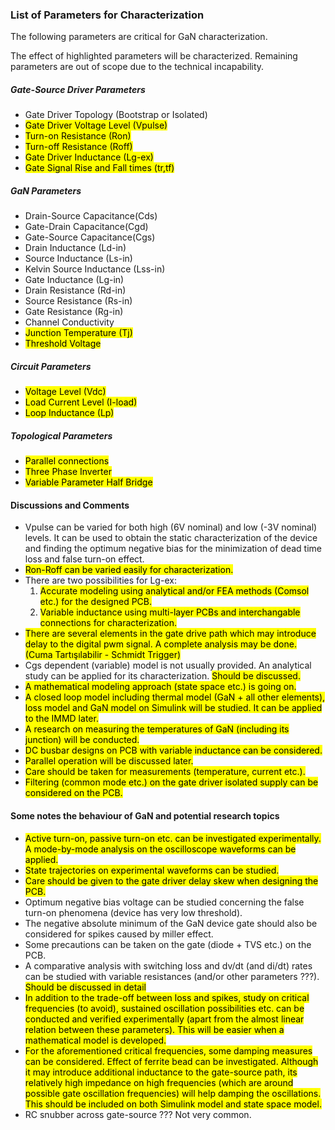 ### List of Parameters for Characterization

The following parameters are critical for GaN characterization. </br>

The effect of highlighted parameters will be characterized. Remaining parameters are out of scope due to the technical incapability.

##### Gate-Source Driver Parameters
* Gate Driver Topology (Bootstrap or Isolated)
* <mark>Gate Driver Voltage Level (Vpulse)</mark>
* <mark>Turn-on Resistance (Ron)<mark>
* <mark>Turn-off Resistance (Roff)
* <mark>Gate Driver Inductance (Lg-ex)
* <mark>Gate Signal Rise and Fall times (tr,tf)

##### GaN Parameters
* Drain-Source Capacitance(Cds)
* Gate-Drain Capacitance(Cgd)
* Gate-Source Capacitance(Cgs)
* Drain Inductance (Ld-in)
* Source Inductance (Ls-in)
* Kelvin Source Inductance (Lss-in)
* Gate Inductance (Lg-in)
* Drain Resistance (Rd-in)
* Source Resistance (Rs-in)
* Gate Resistance (Rg-in)
* Channel Conductivity
* <mark>Junction Temperature (Tj)
* <mark>Threshold Voltage

##### Circuit Parameters
* <mark>Voltage Level (Vdc)
* <mark>Load Current Level (I-load)
* <mark>Loop Inductance (Lp)

##### Topological Parameters
* <mark>Parallel connections
* <mark>Three Phase Inverter
* <mark>Variable Parameter Half Bridge

#### Discussions and Comments
* Vpulse can be varied for both high (6V nominal) and low (-3V nominal) levels. It can be used to obtain the static characterization of the device and finding the optimum negative bias for the minimization of dead time loss and false turn-on effect.
* <mark>Ron-Roff can be varied easily for characterization.
* There are two possibilities for Lg-ex:
  1. <mark>Accurate modeling using analytical and/or FEA methods (Comsol etc.) for the designed PCB.
  2. <mark>Variable inductance using multi-layer PCBs and interchangable connections for characterization.
* <mark>There are several elements in the gate drive path which may introduce delay to the digital pwm signal. A complete analysis may be done. (Cuma Tartışılabilir - Schmidt Trigger)
* Cgs dependent (variable) model is not usually provided. An analytical study can be applied for its characterization. <mark>Should be discussed.
* <mark>A mathematical modeling approach (state space etc.) is going on.
* <mark>A closed loop model including thermal model (GaN + all other elements), loss model and GaN model on Simulink will be studied. It can be applied to the IMMD later.
* <mark>A research on measuring the temperatures of GaN (including its junction) will be conducted.
* <mark>DC busbar designs on PCB with variable inductance can be considered.
* <mark>Parallel operation will be discussed later.
* <mark>Care should be taken for measurements (temperature, current etc.).
* <mark>Filtering (common mode etc.) on the gate driver isolated supply can be considered on the PCB.

#### Some notes the behaviour of GaN and potential research topics
* <mark>Active turn-on, passive turn-on etc. can be investigated experimentally. A mode-by-mode analysis on the oscilloscope waveforms can be applied.
* <mark>State trajectories on experimental waveforms can be studied.
* <mark>Care should be given to the gate driver delay skew when designing the PCB.
* Optimum negative bias voltage can be studied concerning the false turn-on phenomena (device has very low threshold).
* The negative absolute minimum of the GaN device gate should also be considered for spikes caused by miller effect.
* Some precautions can be taken on the gate (diode + TVS etc.) on the PCB.
* A comparative analysis with switching loss and dv/dt (and di/dt) rates can be studied with variable resistances (and/or other parameters ???). <mark> Should be discussed in detail
* <mark>In addition to the trade-off between loss and spikes, study on critical frequencies (to avoid), sustained oscillation possibilities etc. can be conducted and verified experimentally (apart from the almost linear relation between these parameters). This will be easier when a mathematical model is developed.
* <mark>For the aforementioned critical frequencies, some damping measures can be considered. Effect of ferrite bead can be investigated. Although it may introduce additional inductance to the gate-source path, its relatively high impedance on high frequencies (which are around possible gate oscillation frequencies) will help damping the oscillations.  This should be included on both Simulink model and state space model.
* RC snubber across gate-source ??? Not very common.
